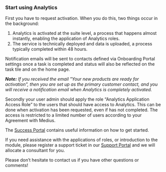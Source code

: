 ### Start using Analytics

First you have to request activation. When you do this, two things occur in the background:

1. Analytics is activated at the suite level, a process that happens almost instantly, enabling the application of Analytics roles.
2. The service is technically deployed and data is uploaded, a process typically completed within 48 hours.

Notification emails will be sent to contacts defined via Onboarding Portal settings once a task is completed and status will also be reflected on the task tile and on the home page.

***Note:** If you received the email "Your new products are ready for activation", then you are set up as the primary customer contact, and you will receive a notification email when Analytics is completely activated.*

Secondly your user admin should apply the role “Analytics Application Access Role” to the users that should have access to Analytics. This can be done when activation has been requested, even if has not completed. The access is restricted to a limited number of users according to your Agreement with Medius.
 
The [Success Portal](https://success.medius.com/documentation/analytics/) contains useful information on how to get started.
 
If you need assistance with the applications of roles, or introduction to the module, please register a support ticket in our [Support Portal](https://support.medius.com/support/login) and we will allocate a consultant for you.
 
Please don’t hesitate to contact us if you have other questions or comments!
